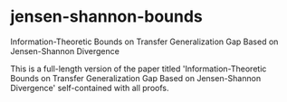 # jensen-shannon-bounds
Information-Theoretic Bounds on Transfer Generalization Gap Based on Jensen-Shannon Divergence

This is a full-length version of the paper titled 'Information-Theoretic Bounds on Transfer
Generalization Gap Based on Jensen-Shannon
Divergence' self-contained with all proofs.
